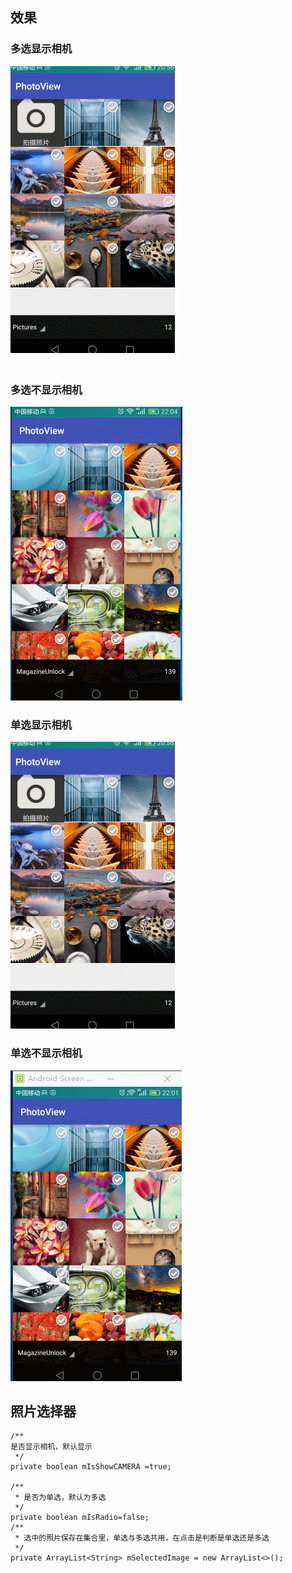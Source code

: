 
## 效果
### 多选显示相机

![image](muchooseshowcamra.gif)

### 多选不显示相机
![image](muchoosenoshowcamra.gif)

### 单选显示相机

![image](sigleshowcamra.gif)

### 单选不显示相机

![image](siglenoshowcamra.gif)






## 照片选择器

    /**
    是否显示相机，默认显示
     */
    private boolean mIsShowCAMERA =true;

    /**
     * 是否为单选，默认为多选
     */
    private boolean mIsRadio=false;
    /**
     * 选中的照片保存在集合里，单选与多选共用，在点击是判断是单选还是多选
     */
    private ArrayList<String> mSelectedImage = new ArrayList<>();
    
